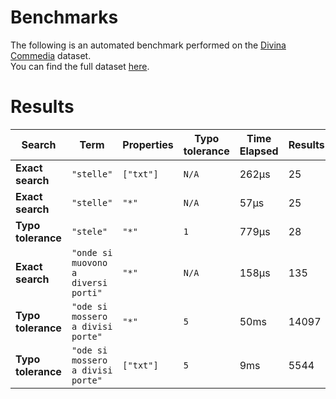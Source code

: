 
# Benchmarks

The following is an automated benchmark performed on the [Divina Commedia](https://en.wikipedia.org/wiki/Divina_Commedia) dataset. <br />
You can find the full dataset [here](https://github.com/nearform/lyra/blob/main/packages/benchmarks/dataset/divinaCommedia.json).

# Results


| Search             | Term                                  | Properties | Typo tolerance | Time Elapsed  | Results     |
|--------------------|---------------------------------------|------------|----------------|---------------|-------------|
| **Exact search**   | `"stelle"`                          | `["txt"]`| `N/A`        | 262μs | 25 |
| **Exact search**   | `"stelle"`                          | `"*"`    | `N/A`        | 57μs | 25 |
| **Typo tolerance** | `"stele"`                           | `"*"`    | `1`          | 779μs | 28 | 
| **Exact search**   | `"onde si muovono a diversi porti"` | `"*"`    | `N/A`        | 158μs | 135 | 
| **Typo tolerance** | `"ode si mossero a divisi porte"`   | `"*"`    | `5`          | 50ms | 14097 | 
| **Typo tolerance** | `"ode si mossero a divisi porte"`   | `["txt"]`| `5`          | 9ms | 5544 |


